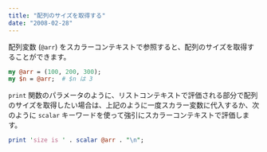 ```yaml
---
title: "配列のサイズを取得する"
date: "2008-02-28"
---
```


配列変数 (`@arr`) をスカラーコンテキストで参照すると、配列のサイズを取得することができます。

```perl
my @arr = (100, 200, 300);
my $n = @arr;  # $n は 3
```

`print` 関数のパラメータのように、リストコンテキストで評価される部分で配列のサイズを取得したい場合は、上記のように一度スカラー変数に代入するか、次のように `scalar` キーワードを使って強引にスカラーコンテキストで評価します。

```perl
print 'size is ' . scalar @arr . "\n";
```

